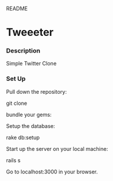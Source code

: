 README

# Tweeeter

### Description
Simple Twitter Clone

### Set Up
Pull down the repository:

git clone 

bundle your gems:

Setup the database:

rake db:setup

Start up the server on your local machine:

rails s

Go to localhost:3000 in your browser.

